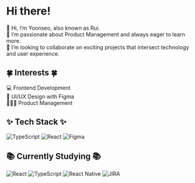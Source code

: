 # Hi there! 
👋 Hi, I’m Yoonseo, also known as Rui. <br>
🧭 I’m passionate about Product Management and always eager to learn more. <br>
💞️ I’m looking to collaborate on exciting projects that intersect technology and user experience. <br>

## 🍀 Interests 🍀
💻 Frontend Development <br>
📱 UI/UX Design with Figma <br>
🧑‍🤝‍🧑 Product Management <br>

## ✨ Tech Stack ✨
![TypeScript](https://img.shields.io/badge/TypeScript-3178C6?style=for-the-badge&logo=typescript&logoColor=white)
![React](https://img.shields.io/badge/React-61DAFB?style=for-the-badge&logo=react&logoColor=black)
![Figma](https://img.shields.io/badge/Figma-F24E1E?style=for-the-badge&logo=figma&logoColor=white)


## 📚 Currently Studying 📚
![React](https://img.shields.io/badge/React-61DAFB?style=for-the-badge&logo=react&logoColor=black)
![TypeScript](https://img.shields.io/badge/TypeScript-3178C6?style=for-the-badge&logo=typescript&logoColor=white)
![React Native](https://img.shields.io/badge/React%20Native-61DAFB?style=for-the-badge&logo=react&logoColor=black)
![JIRA](https://img.shields.io/badge/JIRA-0052CC?style=for-the-badge&logo=jira&logoColor=white)


<!-- ruiiary/ruiiary is a ✨ special ✨ repository because its `README.md` (this file) appears on your GitHub profile.
You can click the Preview link to take a look at your changes.
--->
